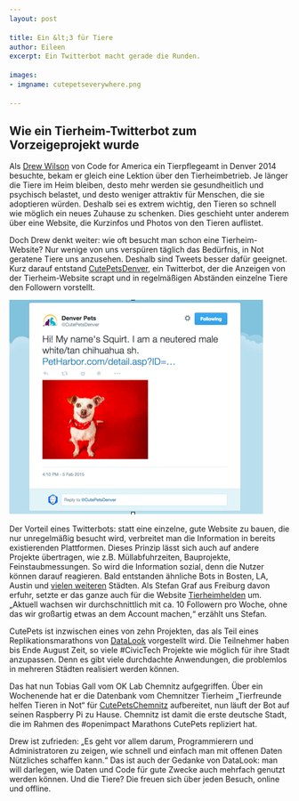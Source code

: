 ```yaml
---
layout: post

title: Ein &lt;3 für Tiere
author: Eileen
excerpt: Ein Twitterbot macht gerade die Runden.

images:
- imgname: cutepetseverywhere.png

---
```

## Wie ein Tierheim-Twitterbot zum Vorzeigeprojekt wurde

Als [Drew Wilson][] von Code for America ein Tierpflegeamt in Denver 2014 besuchte, bekam er gleich eine Lektion über den Tierheimbetrieb. Je länger die Tiere im Heim bleiben, desto mehr werden sie gesundheitlich und psychisch belastet, und desto weniger attraktiv für Menschen, die sie adoptieren würden. Deshalb sei es extrem wichtig, den Tieren so schnell wie möglich ein neues Zuhause zu schenken. Dies geschieht unter anderem über eine Website, die Kurzinfos und Photos von den Tieren auflistet.

Doch Drew denkt weiter: wie oft besucht man schon eine Tierheim-Website? Nur wenige von uns verspüren täglich das Bedürfnis, in Not geratene Tiere uns anzusehen. Deshalb sind Tweets besser dafür geeignet. Kurz darauf entstand [CutePetsDenver][], ein Twitterbot, der die Anzeigen von der Tierheim-Website scrapt und in regelmäßigen Abständen einzelne Tiere den Followern vorstellt.

[![cutepetsdenver](/assets/blog/cutepetsdenver.png)](http://codefor.de/cutepetsdenver)

Der Vorteil eines Twitterbots: statt eine einzelne, gute Website zu bauen, die nur unregelmäßig besucht wird, verbreitet man die Information in bereits existierenden Plattformen. Dieses Prinzip lässt sich auch auf andere Projekte übertragen, wie z.B. Müllabfuhrzeiten, Bauprojekte, Feinstaubmessungen. So wird die Information sozial, denn die Nutzer können darauf reagieren. Bald entstanden ähnliche Bots in Bosten, LA, Austin und [vielen weiteren][] Städten. Als Stefan Graf aus Freiburg davon erfuhr, setzte er das ganze auch für die Website [Tierheimhelden][] um. „Aktuell wachsen wir durchschnittlich mit ca. 10 Followern pro Woche, ohne das wir großartig etwas an dem Account machen,“ erzählt uns Stefan.

CutePets ist inzwischen eines von zehn Projekten, das als Teil eines Replikationsmarathons von [DataLook][] vorgestellt wird. Die Teilnehmer haben bis Ende August Zeit, so viele #CivicTech Projekte wie möglich für ihre Stadt anzupassen. Denn es gibt viele durchdachte Anwendungen, die problemlos in mehreren Städten realisiert werden können.

Das hat nun Tobias Gall vom OK Lab Chemnitz aufgegriffen. Über ein Wochenende hat er die Datenbank vom Chemnitzer Tierheim „Tierfreunde helfen Tieren in Not“ für [CutePetsChemnitz][] aufbereitet, nun läuft der Bot auf seinen Raspberry Pi zu Hause. Chemnitz ist damit die erste deutsche Stadt, die im Rahmen des #openimpact Marathons CutePets repliziert hat.

Drew ist zufrieden: „Es geht vor allem darum, Programmierern und Administratoren zu zeigen, wie schnell und einfach man mit offenen Daten Nützliches schaffen kann.“ Das ist auch der Gedanke von DataLook: man will darlegen, wie Daten und Code für gute Zwecke auch mehrfach genutzt werden können. Und die Tiere? Die freuen sich über jeden Besuch, online und offline.

[Tierheimhelden]: https://twitter.com/THH_Tiere
[CutePetsChemnitz]: https://twitter.com/petschemnitz
[Drew Wilson]: https://twitter.com/drewSaysGoVeg
[vielen weiteren]: https://github.com/codeforamerica/CutePets/blob/master/where.geojson
[CutePetsDenver]: https://twitter.com/CutePetsDenver
[DataLook]: http://blog.datalook.io/openimpact-project-shortlist/
